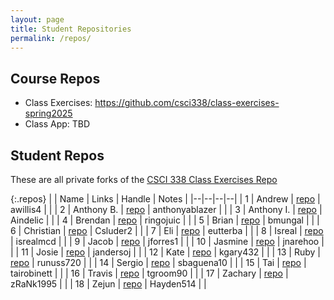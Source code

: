 ```yaml
---
layout: page
title: Student Repositories
permalink: /repos/
---
```


<style>
    .repos td:first-child {
        width: 40px;
    }
    .repos td:nth-child(2) {
        width: 200px;
    }
    .repos td:nth-child(3) {
        width: 150px;
    }
</style>

## Course Repos
* Class Exercises: <a href="https://github.com/csci338/class-exercises-spring2025" target="_blank">https://github.com/csci338/class-exercises-spring2025</a>
* Class App: TBD

## Student Repos 
These are all private forks of the <a href="https://github.com/csci338/class-exercises-spring2025/forks" target="_blank">CSCI 338 Class Exercises Repo</a>

{:.repos}
| | Name | Links | Handle | Notes |
|--|--|--|--|
| 1 | Andrew | <a href="https://github.com/alwillis4/class-exercises-spring2025" target="_blank">repo</a> | awillis4 | |
| 2 | Anthony B. | <a href="https://github.com/anthonyablazer/class-exercises-spring2025" target="_blank">repo</a> | anthonyablazer | |
| 3 | Anthony I. | <a href="https://github.com/Aindelic/class-exercises-spring2025" target="_blank">repo</a> | Aindelic | |
| 4 | Brendan | <a href="https://github.com/ringojuic/class-exercises-spring2025" target="_blank">repo</a> | ringojuic | |
| 5 | Brian | <a href="https://github.com/bmungal/class-exercises-spring2025" target="_blank">repo</a> | bmungal | |
| 6 | Christian | <a href="https://github.com/Csluder2/class-exercises-spring2025" target="_blank">repo</a> | Csluder2 | |
| 7 | Eli | <a href="https://github.com/eutterba/class-exercises-spring2025" target="_blank">repo</a> | eutterba  | |
| 8 | Isreal | <a href="https://github.com/isrealmcd/class-exercises-spring2025" target="_blank">repo</a> | isrealmcd |  |
| 9 | Jacob | <a href="https://github.com/jforres1/class-exercises-spring2025" target="_blank">repo</a> | jforres1 | |
| 10 | Jasmine | <a href="https://github.com/jnarehoo/class-exercises-spring2025" target="_blank">repo</a> | jnarehoo | |
| 11 | Josie | <a href="https://github.com/jandersoj/class-exercises-spring2025" target="_blank">repo</a> | jandersoj | |
| 12 | Kate | <a href="https://github.com/kgary432/class-exercises-spring2025" target="_blank">repo</a> | kgary432 | |
| 13 | Ruby | <a href="https://github.com/runuss720/class-exercises-spring2025" target="_blank">repo</a> | runuss720 | |
| 14 | Sergio | <a href="https://github.com/sbaguena10/class-exercises-spring2025" target="_blank">repo</a> | sbaguena10 | |
| 15 | Tai | <a href="https://github.com/tairobinett/class-exercises-spring2025" target="_blank">repo</a> | tairobinett | |
| 16 | Travis | <a href="https://github.com/tgroom90/class-exercises-spring2025" target="_blank">repo</a> | tgroom90 | |
| 17 | Zachary | <a href="https://github.com/zRaNk1995/class-exercises-spring2025" target="_blank">repo</a> | zRaNk1995 | |
| 18 | Zejun | <a href="https://github.com/Hayden514/class-exercises-spring2025" target="_blank">repo</a> | Hayden514 | |